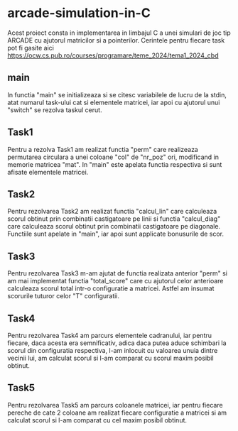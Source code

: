 # arcade-simulation-in-C

Acest proiect consta in implementarea in limbajul C a unei simulari de joc tip ARCADE cu ajutorul matricilor si a pointerilor.
Cerintele pentru fiecare task pot fi gasite aici https://ocw.cs.pub.ro/courses/programare/teme_2024/tema1_2024_cbd

## main

In functia "main" se initializeaza si se citesc variabilele de lucru de la stdin, atat numarul task-ului cat si elementele matricei, iar apoi cu ajutorul unui "switch" se rezolva taskul cerut.

## Task1

Pentru a rezolva Task1 am realizat functia "perm" care realizeaza permutarea circulara a unei coloane "col" de "nr_poz" ori, modificand in memorie matricea "mat". In "main" este apelata functia respectiva si sunt afisate elementele matricei.

## Task2

Pentru rezolvarea Task2 am realizat functia "calcul_lin" care calculeaza scorul obtinut prin combinatii castigatoare pe linii si functia "calcul_diag" care calculeaza scorul obtinut prin combinatii castigatoare pe diagonale. Functiile sunt apelate in "main", iar apoi sunt applicate bonusurile de scor.

## Task3

Pentru rezolvarea Task3 m-am ajutat de functia realizata anterior "perm" si am mai implementat functia "total_score" care cu ajutorul celor anterioare calculeaza scorul total intr-o configuratie a matricei. Astfel am insumat scorurile tuturor celor "T" configuratii.

## Task4 

Pentru rezolvarea Task4 am parcurs elementele cadranului, iar pentru fiecare, daca acesta era semnificativ, adica daca putea aduce schimbari la scorul din configuratia respectiva, l-am inlocuit cu valoarea unuia dintre vecinii lui, am calculat scorul si l-am comparat cu scorul maxim posibil obtinut.

## Task5

Pentru rezolvarea Task5 am parcurs coloanele matricei, iar pentru fiecare pereche de cate 2 coloane am realizat fiecare configuratie a matricei si am calculat scorul si l-am comparat cu cel maxim posibil obtinut.


